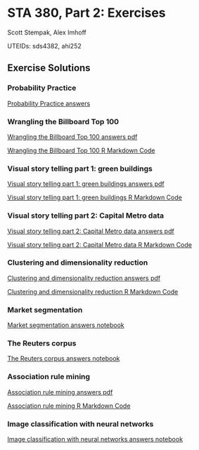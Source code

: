 # STA 380, Part 2: Exercises
 
Scott Stempak, Alex Imhoff

UTEIDs: sds4382, ahi252

## Exercise Solutions

### Probability Practice

[Probability Practice answers](Probability_Practice.md)

### Wrangling the Billboard Top 100

[Wrangling the Billboard Top 100 answers pdf](Wrangling_Billboard/Wrangling_Billboard.pdf)

[Wrangling the Billboard Top 100 R Markdown Code](Wrangling_Billboard/Wrangling_Billboard.Rmd)

### Visual story telling part 1: green buildings

[Visual story telling part 1: green buildings answers pdf](Green_Buildings/visual_storytelling_green_buildings.pdf)

[Visual story telling part 1: green buildings R Markdown Code](Green_Buildings/visual_storytelling_green_buildings.Rmd)

### Visual story telling part 2: Capital Metro data

[Visual story telling part 2: Capital Metro data answers pdf](Capital_Metro/visual_storytelling_capmetro.pdf)

[Visual story telling part 2: Capital Metro data R Markdown Code](Capital_Metro/visual_storytelling_capmetro.Rmd)

### Clustering and dimensionality reduction

[Clustering and dimensionality reduction answers pdf](Clustering_and_Dimensionality_Reduction/clustering_and_dim_reduction.pdf)

[Clustering and dimensionality reduction R Markdown Code](Clustering_and_Dimensionality_Reduction/clustering_and_dim_reduction.Rmd)

### Market segmentation

[Market segmentation answers notebook](Market_Segmentation.ipynb)

### The Reuters corpus

[The Reuters corpus answers notebook](Reuters_Corpus.ipynb)

### Association rule mining

[Association rule mining answers pdf](Association_Rules/Association_Rules.pdf)

[Association rule mining R Markdown Code](Association_Rules/Association_Rules.Rmd)

### Image classification with neural networks

[Image classification with neural networks answers notebook](Image_Classification_With_Neural_Networks.ipynb)
